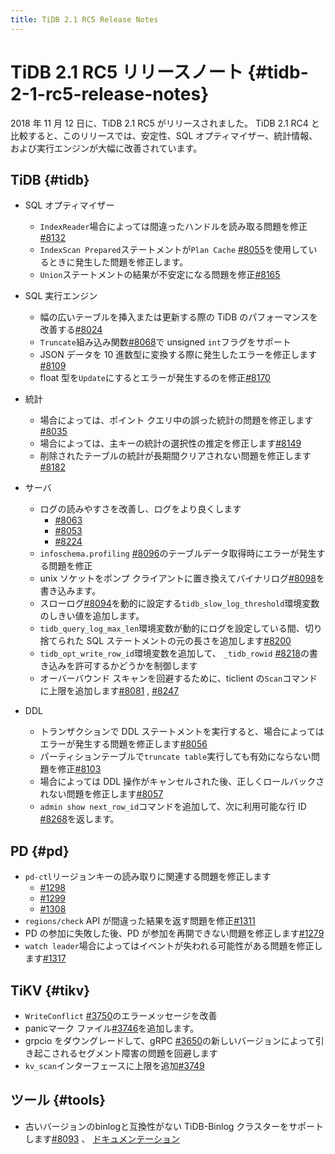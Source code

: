 ```yaml
---
title: TiDB 2.1 RC5 Release Notes
---
```


<!-- markdownlint-disable MD032 -->

# TiDB 2.1 RC5 リリースノート {#tidb-2-1-rc5-release-notes}

2018 年 11 月 12 日に、TiDB 2.1 RC5 がリリースされました。 TiDB 2.1 RC4 と比較すると、このリリースでは、安定性、SQL オプティマイザー、統計情報、および実行エンジンが大幅に改善されています。

## TiDB {#tidb}

-   SQL オプティマイザー
    -   `IndexReader`場合によっては間違ったハンドルを読み取る問題を修正[#8132](https://github.com/pingcap/tidb/pull/8132)
    -   `IndexScan Prepared`ステートメントが`Plan Cache` [#8055](https://github.com/pingcap/tidb/pull/8055)を使用しているときに発生した問題を修正します。
    -   `Union`ステートメントの結果が不安定になる問題を修正[#8165](https://github.com/pingcap/tidb/pull/8165)
-   SQL 実行エンジン
    -   幅の広いテーブルを挿入または更新する際の TiDB のパフォーマンスを改善する[#8024](https://github.com/pingcap/tidb/pull/8024)
    -   `Truncate`組み込み関数[#8068](https://github.com/pingcap/tidb/pull/8068)で unsigned `int`フラグをサポート
    -   JSON データを 10 進数型に変換する際に発生したエラーを修正します[#8109](https://github.com/pingcap/tidb/pull/8109)
    -   float 型を`Update`にするとエラーが発生するのを修正[#8170](https://github.com/pingcap/tidb/pull/8170)
-   統計
    -   場合によっては、ポイント クエリ中の誤った統計の問題を修正します[#8035](https://github.com/pingcap/tidb/pull/8035)
    -   場合によっては、主キーの統計の選択性の推定を修正します[#8149](https://github.com/pingcap/tidb/pull/8149)
    -   削除されたテーブルの統計が長期間クリアされない問題を修正します[#8182](https://github.com/pingcap/tidb/pull/8182)
-   サーバ
    -   ログの読みやすさを改善し、ログをより良くします
        -   [#8063](https://github.com/pingcap/tidb/pull/8063)
        -   [#8053](https://github.com/pingcap/tidb/pull/8053)
        -   [#8224](https://github.com/pingcap/tidb/pull/8224)

    <!---->

    -   `infoschema.profiling` [#8096](https://github.com/pingcap/tidb/pull/8096)のテーブルデータ取得時にエラーが発生する問題を修正
    -   unix ソケットをポンプ クライアントに置き換えてバイナリログ[#8098](https://github.com/pingcap/tidb/pull/8098)を書き込みます。
    -   スローログ[#8094](https://github.com/pingcap/tidb/pull/8094)を動的に設定する`tidb_slow_log_threshold`環境変数のしきい値を追加します。
    -   `tidb_query_log_max_len`環境変数が動的にログを設定している間、切り捨てられた SQL ステートメントの元の長さを追加します[#8200](https://github.com/pingcap/tidb/pull/8200)
    -   `tidb_opt_write_row_id`環境変数を追加して、 `_tidb_rowid` [#8218](https://github.com/pingcap/tidb/pull/8218)の書き込みを許可するかどうかを制御します
    -   オーバーバウンド スキャンを回避するために、ticlient の`Scan`コマンドに上限を追加します[#8081](https://github.com/pingcap/tidb/pull/8081) , [#8247](https://github.com/pingcap/tidb/pull/8247)
-   DDL
    -   トランザクションで DDL ステートメントを実行すると、場合によってはエラーが発生する問題を修正します[#8056](https://github.com/pingcap/tidb/pull/8056)
    -   パーティションテーブルで`truncate table`実行しても有効にならない問題を修正[#8103](https://github.com/pingcap/tidb/pull/8103)
    -   場合によっては DDL 操作がキャンセルされた後、正しくロールバックされない問題を修正します[#8057](https://github.com/pingcap/tidb/pull/8057)
    -   `admin show next_row_id`コマンドを追加して、次に利用可能な行 ID [#8268](https://github.com/pingcap/tidb/pull/8268)を返します。

## PD {#pd}

-   `pd-ctl`リージョンキーの読み取りに関連する問題を修正します
    -   [#1298](https://github.com/pingcap/pd/pull/1298)
    -   [#1299](https://github.com/pingcap/pd/pull/1299)
    -   [#1308](https://github.com/pingcap/pd/pull/1308)
-   `regions/check` API が間違った結果を返す問題を修正[#1311](https://github.com/pingcap/pd/pull/1311)
-   PD の参加に失敗した後、PD が参加を再開できない問題を修正します[#1279](https://github.com/pingcap/pd/pull/1279)
-   `watch leader`場合によってはイベントが失われる可能性がある問題を修正します[#1317](https://github.com/pingcap/pd/pull/1317)

## TiKV {#tikv}

-   `WriteConflict` [#3750](https://github.com/tikv/tikv/pull/3750)のエラーメッセージを改善
-   panicマーク ファイル[#3746](https://github.com/tikv/tikv/pull/3746)を追加します。
-   grpcio をダウングレードして、gRPC [#3650](https://github.com/tikv/tikv/pull/3650)の新しいバージョンによって引き起こされるセグメント障害の問題を回避します
-   `kv_scan`インターフェースに上限を追加[#3749](https://github.com/tikv/tikv/pull/3749)

## ツール {#tools}

-   古いバージョンのbinlogと互換性がない TiDB-Binlog クラスターをサポートします[#8093](https://github.com/pingcap/tidb/pull/8093) 、 [ドキュメンテーション](/tidb-binlog/tidb-binlog-overview.md)
